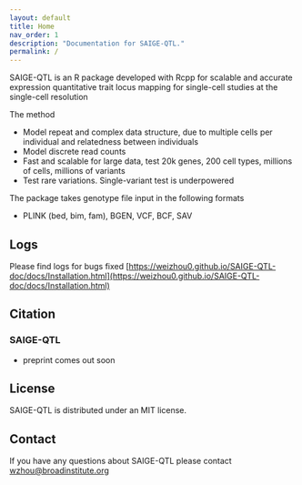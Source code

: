 ```yaml
---
layout: default
title: Home
nav_order: 1
description: "Documentation for SAIGE-QTL."
permalink: /
---
```



SAIGE-QTL is an R package developed with Rcpp for scalable and accurate expression quantitative trait locus mapping for single-cell studies at the single-cell resolution

The method
- Model repeat and complex data structure, due to multiple cells per individual and relatedness between individuals
- Model discrete read counts
- Fast and scalable for large data, test 20k genes, 200 cell types, millions of cells, millions of variants
- Test rare variations. Single-variant test is underpowered


The package takes genotype file input in the following formats
- PLINK (bed, bim, fam), BGEN, VCF, BCF, SAV

## Logs 

Please find logs for bugs fixed
[https://weizhou0.github.io/SAIGE-QTL-doc/docs/Installation.html](https://weizhou0.github.io/SAIGE-QTL-doc/docs/Installation.html)


## Citation

### SAIGE-QTL
- preprint comes out soon

## License
SAIGE-QTL is distributed under an MIT license.


## Contact
If you have any questions about SAIGE-QTL please contact
wzhou@broadinstitute.org

